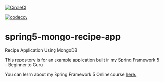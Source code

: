 [![CircleCI](https://circleci.com/gh/TadeuBraga/spring5-mongo-recipe-app/tree/master.svg?style=svg&circle-token=b84975b92ec44a78dea58674244d9171b84fad3c)](https://circleci.com/gh/TadeuBraga/spring5-mongo-recipe-app)

[![codecov](https://codecov.io/gh/TadeuBraga/spring5-mongo-recipe-app/branch/master/graph/badge.svg)](https://codecov.io/gh/TadeuBraga/spring5-mongo-recipe-app)

# spring5-mongo-recipe-app
Recipe Application Using MongoDB

This repository is for an example application built in my Spring Framework 5 - Beginner to Guru

You can learn about my Spring Framework 5 Online course [here.](http://courses.springframework.guru/p/spring-framework-5-begginer-to-guru/?product_id=363173)